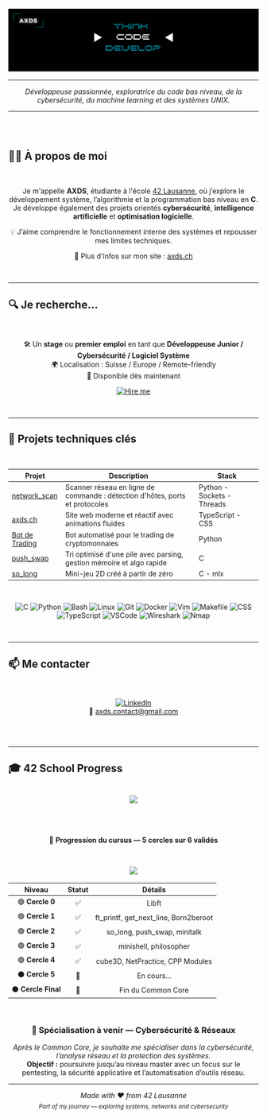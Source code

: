 <p align="center">
  <img src="https://github.com/XI-X-IX/XI-X-IX/blob/main/axds_baniere.png" alt="Cover GIF">
</p>

---

<p align="center">
  <em>Développeuse passionnée, exploratrice du code bas niveau, de la cybersécurité, du machine learning et des systèmes UNIX.</em>
</p>

---

<br><br>

## 👩‍💻 À propos de moi

<div align="center">

<br>

Je m'appelle **AXDS**, étudiante à l'école [42 Lausanne](https://42lausanne.ch/), où j’explore le développement système, l’algorithmie et la programmation bas niveau en **C**.  
Je développe également des projets orientés **cybersécurité**, **intelligence artificielle** et **optimisation logicielle**.  

💡 J’aime comprendre le fonctionnement interne des systèmes et repousser mes limites techniques.  

🔗 Plus d'infos sur mon site : [axds.ch](https://axds.ch)

</div>

<br>

---

## 🔍 Je recherche...
<div align="center">
  
<br>
  
🛠 Un **stage** ou **premier emploi** en tant que **Développeuse Junior / Cybersécurité / Logiciel Système**  
🌍 Localisation : Suisse / Europe / Remote-friendly  
📅 Disponible dès maintenant  

[![Hire me](https://img.shields.io/badge/-Hire%20me-green?style=for-the-badge)](mailto:a.dos.santos@live.fr)

</div>

<br>

---

## 🚀 Projets techniques clés

<div align="center">

<br>

| Projet | Description | Stack |
|--------|-------------|------------------|
| [network_scan](https://github.com/XI-X-IX/network_scan) | Scanner réseau en ligne de commande : détection d'hôtes, ports et protocoles | Python - Sockets - Threads |
| [axds.ch](https://axds.ch) | Site web moderne et réactif avec animations fluides | TypeScript - CSS |
| [Bot de Trading](https://github.com/XI-X-IX/DemoXbot) | Bot automatisé pour le trading de cryptomonnaies | Python |
| [push_swap](https://github.com/XI-X-IX/push_swap) | Tri optimisé d'une pile avec parsing, gestion mémoire et algo rapide | C |
| [so_long](https://github.com/XI-X-IX/so_long) | Mini-jeu 2D créé à partir de zéro | C - mlx |

</div>

<br>

<div align="center">

![C](https://img.shields.io/badge/-C-blue?style=flat&logo=c)
![Python](https://img.shields.io/badge/-Python-3776AB?style=flat&logo=python&logoColor=white)
![Bash](https://img.shields.io/badge/-Bash-white?style=flat&logo=gnu-bash)
![Linux](https://img.shields.io/badge/-Linux-black?style=flat&logo=linux)
![Git](https://img.shields.io/badge/-Git-orange?style=flat&logo=git)
![Docker](https://img.shields.io/badge/-Docker-2496ED?style=flat&logo=docker)
![Vim](https://img.shields.io/badge/-Vim-019733?style=flat&logo=vim)
![Makefile](https://img.shields.io/badge/-Makefile-brightgreen?style=flat)
![CSS](https://img.shields.io/badge/-CSS3-264de4?style=flat&logo=css3&logoColor=white)
![TypeScript](https://img.shields.io/badge/-TypeScript-3178C6?style=flat&logo=typescript&logoColor=white)
![VSCode](https://img.shields.io/badge/-VSCode-007ACC?style=flat&logo=visual-studio-code&logoColor=white)
![Wireshark](https://img.shields.io/badge/-Wireshark-1679A7?style=flat&logo=wireshark)
![Nmap](https://img.shields.io/badge/-Nmap-004B87?style=flat)

</div>

<br>

---

## 📫 Me contacter

<div align="center">

<br>

[![LinkedIn](https://img.shields.io/badge/-LinkedIn-blue?style=flat&logo=linkedin)](https://www.linkedin.com/in/alexandra-dos-santos-381a40278/)  
📧 [axds.contact@gmail.com](mailto:axds.contact@gmail.com)

</div>

<br><br>

---

## 🎓 42 School Progress  

<br>

<div align="center">

<img src="https://img.shields.io/badge/École-42%20Lausanne-1E2024?style=for-the-badge&logo=42&logoColor=white" />

<br><br>

🎯 **Progression du cursus — 5 cercles sur 6 validés**

<br>

<p align="center">
  <img src="https://img.shields.io/badge/Progress-83%25-blue?style=for-the-badge&logo=42&logoColor=white" />
</p>

<div align="center">

| Niveau | Statut | Détails |
|:------:|:-------:|:--------:|
| 🟢 **Cercle 0** | ✅ | Libft |
| 🟢 **Cercle 1** | ✅ | ft_printf, get_next_line, Born2beroot |
| 🟢 **Cercle 2** | ✅ | so_long, push_swap, minitalk |
| 🟢 **Cercle 3** | ✅ | minishell, philosopher |
| 🟢 **Cercle 4** | ✅ | cube3D, NetPractice, CPP Modules |
| ⚫ **Cercle 5** | 🔄 | En cours... |
| ⚫ **Cercle Final** | 🔄 | Fin du Common Core |

</div>

<br>

### 🔐 Spécialisation à venir — **Cybersécurité & Réseaux**
<em>Après le Common Core, je souhaite me spécialiser dans la cybersécurité, l’analyse réseau et la protection des systèmes.</em><br>
<b>Objectif :</b> poursuivre jusqu’au niveau master avec un focus sur le pentesting, la sécurité applicative et l’automatisation d’outils réseau.

</div>

---

<div align="center">

*Made with ❤️ from 42 Lausanne*  
<sub>*Part of my journey — exploring systems, networks and cybersecurity*</sub>

</div>
